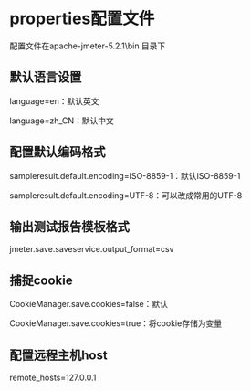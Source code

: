<!--
 * @Descripttion: 
 * @Author: zlj
 * @Date: 2020-07-31 15:05:12
--> 
# properties配置文件

配置文件在apache-jmeter-5.2.1\bin 目录下

## 默认语言设置

language=en：默认英文

language=zh_CN：默认中文

## 配置默认编码格式

sampleresult.default.encoding=ISO-8859-1：默认ISO-8859-1

sampleresult.default.encoding=UTF-8：可以改成常用的UTF-8

## 输出测试报告模板格式

jmeter.save.saveservice.output_format=csv

## 捕捉cookie

CookieManager.save.cookies=false：默认

CookieManager.save.cookies=true：将cookie存储为变量

## 配置远程主机host

remote_hosts=127.0.0.1

 